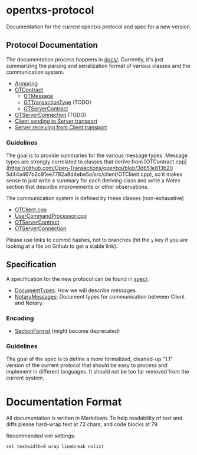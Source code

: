 # opentxs-protocol

Documentation for the current opentxs protocol and spec for a new version.

## Protocol Documentation

The documentation process happens in [docs/](docs/). Currently, it's just
summarizing the parsing and serialization format of various classes and the
communication system.

* [Armoring](docs/OTASCIIArmor.md)
* [OTContract](docs/OTContract.md)
  * [OTMessage](docs/OTMessage.md)
  * [OTTransactionType](docs/OTTransactionType.md) (TODO)
  * [OTServerContract](docs/OTServerContract.md)
* [OTServerConnection](docs/OTServerConnection.md) (TODO)
* [Client sending to Server transport](docs/transport_client_sending.md)
* [Server receiving from Client transport](docs/transport_server_receiving.md)

### Guidelines

The goal is to provide summaries for the various message types. Message types
are strongly correlated to classes that derive from
[OTContract.cpp](https://github.com/Open-Transactions/opentxs/blob/3d651e813b20
5d44a467b2c91ee7782a8d4ebe5a/src/client/OTClient.cpp), so it makes sense to
just write a summary for each deriving class and write a _Notes_ section that
describe improvements or other observations.

The communication system is defined by these classes (non-exhaustive)

* [OTClient.cpp](https://github.com/Open-Transactions/opentxs/blob/3d651e813b205d44a467b2c91ee7782a8d4ebe5a/src/client/OTClient.cpp#L8905)
* [UserCommandProcessor.cpp](https://github.com/Open-Transactions/opentxs/blob/3d651e813b205d44a467b2c91ee7782a8d4ebe5a/src/server/UserCommandProcessor.cpp#L166)
* [OTServerContract](https://github.com/Open-Transactions/opentxs/blob/3d651e813b205d44a467b2c91ee7782a8d4ebe5a/src/core/OTServerContract.cpp)
* [OTServerConnection](https://github.com/Open-Transactions/opentxs/blob/3d651e813b205d44a467b2c91ee7782a8d4ebe5a/src/client/OTServerConnection.cpp)

Please use links to commit hashes, not to branches (hit the `y` key if you are
looking at a file on Github to get a stable link).


## Specification

A specification for the new protocol can be found in [spec/](spec/).


* [DocumentTypes](spec/DocumentTypes.md): How we will describe messages
* [NotaryMessages](spec/NotaryMessages.md):
  Document types for communication between Client and Notary.

### Encoding

* [SectionFormat](spec/SectionFormat.md) (might become deprecated)


### Guidelines

The goal of the spec is to define a more formalized, cleaned-up "1.1" version
of the current protocol that should be easy to process and implement in
different languages. It should not be too far removed from the current system.


# Documentation Format

All documentation is written in Markdown. To help readability of text and diffs
please hard-wrap text at 72 chars, and code blocks at 79.

Recommended vim settings:
```
set textwidth=0 wrap linebreak nolist
```
